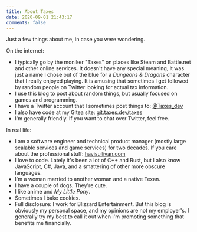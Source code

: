 ```yaml
---
title: About Taxes
date: 2020-09-01 21:43:17
comments: false
---
```

Just a few things about me, in case you were wondering.

On the internet:
* I typically go by the moniker "Taxes" on places like Steam and Battle.net and other online services. It doesn't have any special meaning, it was just a name I chose out of the blue for a _Dungeons & Dragons_ character that I really enjoyed playing. It is amusing that sometimes I get followed by random people on Twitter looking for actual tax information. 
* I use this blog to post about random things, but usually focused on games and programming.
* I have a Twitter account that I sometimes post things to: [@Taxes_dev](https://twitter.com/Taxes_dev)
* I also have code at my Gitea site: [git.taxes.dev/taxes](https://git.taxes.dev/taxes)
* I'm generally friendly. If you want to chat over Twitter, feel free.

In real life:
* I am a software engineer and technical product manager (mostly large scalable services and game services) for two decades. If you care about the professional stuff: [havisullivan.com](https://havisullivan.com/)
* I love to code. Lately it's been a lot of C++ and Rust, but I also know JavaScript, C#, Java, and a smattering of other more obscure languages.
* I'm a woman married to another woman and a native Texan.
* I have a couple of dogs. They're cute.
* I like anime and _My Little Pony_.
* Sometimes I bake cookies.
* Full disclosure: I work for Blizzard Entertainment. But this blog is obviously my personal space, and my opinions are not my employer's. I generally try my best to call it out when I'm promoting something that benefits me financially.